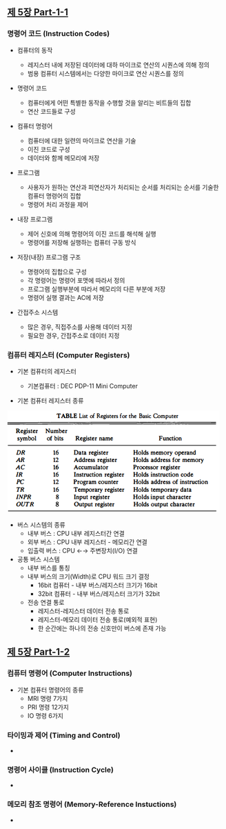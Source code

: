 
## [제 5장 Part-1-1](https://www.youtube.com/watch?v=vSnpYzCuwVY&list=PLc8fQ-m7b1hCHTT7VH2oo0Ng7Et096dYc&index=10)

### 명령어 코드 (Instruction Codes)

- 컴퓨터의 동작
  - 레지스터 내에 저장된 데이터에 대하 마이크로 연산의 시퀀스에 의해 정의
  - 범용 컴퓨터 시스템에서는 다양한 마이크로 연산 시퀀스를 정의

- 명령어 코드
  - 컴퓨터에게 어떤 특별한 동작을 수행할 것을 알리는 비트들의 집합
  - 연산 코드들로 구성

- 컴퓨터 명령어
  - 컴퓨터에 대한 일련의 마이크로 연산을 기술
  - 이진 코드로 구성
  - 데이터와 함께 메모리에 저장

- 프로그램
  - 사용자가 원하는 연산과 피연산자가 처리되는 순서를 처리되는 순서를 기술한 컴퓨터 명령어의 집합
  - 명령어 처리 과정을 제어

- 내장 프로그램
  - 제어 신호에 의해 명령어의 이진 코드를 해석해 실행
  - 명령어를 저장해 실행하는 컴퓨터 구동 방식

- 저장(내장) 프로그램 구조
  - 명령어의 집합으로 구성
  - 각 명령어는 명령어 포맷에 따라서 정의
  - 프로그램 실행부분에 따라서 메모리의 다른 부분에 저장
  - 명령어 실행 결과는 AC에 저장
- 간접주소 시스템
  - 많은 경우, 직접주소를 사용해 데이터 지정
  - 필요한 경우, 간접주소로 데이터 지정


### 컴퓨터 레지스터 (Computer Registers)

- 기본 컴퓨터의 레지스터
  - 기본컴퓨터 : DEC PDP-11 Mini Computer

- 기본 컴퓨터 레지스터 종류

![레지스터 종류](5장-기본-컴퓨터의-구조와-설계-Part1.assets/computer-design3-16558731556382.png)

- 버스 시스템의 종류
  - 내부 버스 : CPU 내부 레지스터간 연결
  - 외부 버스 : CPU 내부 레지스터 - 메모리간 연결
  - 입출력 버스 : CPU ←→ 주변장치(I/O) 연결
- 공통 버스 시스템
  - 내부 버스를 통칭
  - 내부 버스의 크기(Width)로 CPU 워드 크기 결정
    - 16bit 컴퓨터 - 내부 버스/레지스터 크기가 16bit
    - 32bit 컴퓨터 - 내부 버스/레지스터 크기가 32bit
  - 전송 연결 통로
    - 레지스터-레지스터 데이터 전송 통로
    - 레지스터-메모리 데이터 전송 통로(예외적 표현)
    - 한 순간에는 하나의 전송 신호만이 버스에 존재 가능

## [제 5장 Part-1-2](https://www.youtube.com/watch?v=T2oKxvinK84&list=PLc8fQ-m7b1hCHTT7VH2oo0Ng7Et096dYc&index=11)

### 컴퓨터 명령어 (Computer Instructions)

- 기본 컴퓨터 명령어의 종류
  - MRI 명령 7가지
  - PRI 명령 12가지
  - IO 명령 6가지


### 타이밍과 제어 (Timing and Control)

- 

### 명령어 사이클 (Instruction Cycle)

- 

### 메모리 참조 명령어 (Memory-Reference Instuctions)

-
